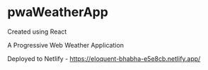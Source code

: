 # pwaWeatherApp
Created using React 

A Progressive Web Weather Application

Deployed to Netlify - https://eloquent-bhabha-e5e8cb.netlify.app/



